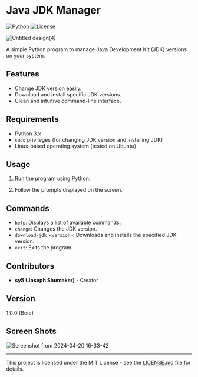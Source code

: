 # Java JDK Manager
[![Python](https://img.shields.io/badge/Python-3.10+-blue.svg)](https://www.python.org/)
[![License](https://img.shields.io/badge/License-MIT-yellow.svg)](LICENSE.md)

![Untitled design(4)](https://github.com/s5y-ux/JDK-Manager/assets/59636597/78245031-973c-4958-9a4b-f386f252da00)

A simple Python program to manage Java Development Kit (JDK) versions on your system.

## Features

- Change JDK version easily.
- Download and install specific JDK versions.
- Clean and intuitive command-line interface.

## Requirements

- Python 3.x
- `sudo` privileges (for changing JDK version and installing JDK)
- Linux-based operating system (tested on Ubuntu)

## Usage

1. Run the program using Python:


2. Follow the prompts displayed on the screen.

## Commands

- `help`: Displays a list of available commands.
- `change`: Changes the JDK version.
- `download-jdk <version>`: Downloads and installs the specified JDK version.
- `exit`: Exits the program.

## Contributors

- **sy5 (Joseph Shumaker)** - Creator

## Version

1.0.0 (Beta)

## Screen Shots

![Screenshot from 2024-04-20 16-33-42](https://github.com/s5y-ux/JDK-Manager/assets/59636597/a878e2ca-0fc8-48c6-aa66-f954c890b3c9)


---

This project is licensed under the MIT License - see the [LICENSE.md](https://github.com/s5y-ux/JDK-Manager/blob/main/LICENSE) file for details.

